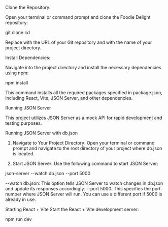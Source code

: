 Clone the Repository:

Open your terminal or command prompt and clone the Foodie Delight repository:

git clone <repository-url>
cd <project-folder>

Replace <repository-url> with the URL of your Git repository and <project-folder> with the name of your project directory.

Install Dependencies:

Navigate into the project directory and install the necessary dependencies using npm:

npm install

This command installs all the required packages specified in package.json, including React, Vite, JSON Server, and other dependencies.

Running JSON Server

This project utilizes JSON Server as a mock API for rapid development and testing purposes.

Running JSON Server with db.json

1. Navigate to Your Project Directory:
Open your terminal or command prompt and navigate to the root directory of your project where db.json is located.

2. Start JSON Server:
Use the following command to start JSON Server:

json-server --watch db.json --port 5000

--watch db.json: This option tells JSON Server to watch changes in db.json and update its responses accordingly.
--port 5000: This specifies the port number where JSON Server will run. You can use a different port if 5000 is already in use.

Starting React + Vite
Start the React + Vite development server:

npm run dev


